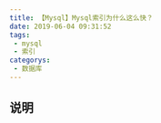 ```yaml
---
title: 【Mysql】Mysql索引为什么这么快？
date: 2019-06-04 09:31:52
tags:
 - mysql
 - 索引
categorys:
 - 数据库
---
```


## 说明

